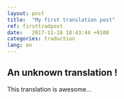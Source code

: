 ```yaml
---
layout: post
title:  "My first translation post"
ref: firsttradpost
date:   2017-11-18 18:43:44 +0100
categories: traduction
lang: en
---
```


## An unknown translation !

This translation is awesome...

